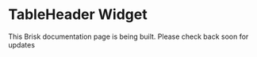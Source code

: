 # TableHeader Widget  
  
This Brisk documentation page is being built. Please check back soon for updates 
